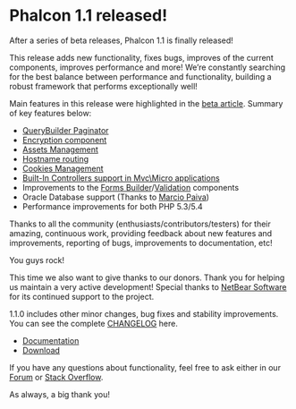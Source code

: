 <!--
slug: phalcon-1-1-released
date: Mon May 06 2013 11:27:00 GMT-0400 (EDT)
tags: release, php, phalcon
title: Phalcon 1.1 released!
id: 49778100441
link: http://blog.phalconphp.com/post/49778100441/phalcon-1-1-released
raw: {"blog_name":"phalconphp","id":49778100441,"post_url":"http://blog.phalconphp.com/post/49778100441/phalcon-1-1-released","slug":"phalcon-1-1-released","type":"text","date":"2013-05-06 15:27:00 GMT","timestamp":1367854020,"state":"published","format":"html","reblog_key":"rx5NAAaS","tags":["release","php","phalcon"],"short_url":"http://tmblr.co/Z6PumvkN0OZP","highlighted":[],"note_count":3,"title":"Phalcon 1.1 released!","body":"<p>After a series of beta releases, Phalcon 1.1 is finally released!</p>\n<p>This release adds new functionality, fixes bugs, improves of the current components, improves performance and more! We&rsquo;re constantly searching for the best balance between performance and functionality, building a robust framework that performs exceptionally well!</p>\n<p>Main features in this release were highlighted in the <a href=\"http://blog.phalconphp.com/post/48089073098/phalcon-1-1-beta-released\">beta article</a>. Summary of key features below:</p>\n<ul><li><a href=\"http://docs.phalconphp.com/en/latest/reference/pagination.html#adapters-usage\">QueryBuilder Paginator</a></li>\n<li><a href=\"http://docs.phalconphp.com/en/latest/reference/crypt.html\">Encryption component</a></li>\n<li><a href=\"http://docs.phalconphp.com/en/latest/reference/assets.html\">Assets Management</a></li>\n<li><a href=\"http://docs.phalconphp.com/en/latest/reference/routing.html#hostname-constraints\">Hostname routing</a></li>\n<li><a href=\"http://docs.phalconphp.com/en/latest/reference/cookies.html\">Cookies Management</a></li>\n<li><a href=\"http://docs.phalconphp.com/en/latest/reference/micro.html#using-controllers-as-handlers\">Built-In Controllers support in Mvc\\Micro applications</a></li>\n<li>Improvements to the <a href=\"http://docs.phalconphp.com/en/latest/reference/forms.html\">Forms Builder</a>/<a href=\"http://docs.phalconphp.com/en/latest/reference/validation.html\">Validation</a> components</li>\n<li>Oracle Database support (Thanks to <a href=\"https://twitter.com/mpaivabarbosa\">Marcio Paiva</a>)</li>\n<li>Performance improvements for both PHP 5.3/5.4</li>\n</ul><p>Thanks to all the community (enthusiasts/contributors/testers) for their amazing, continuous work, providing feedback about new features and improvements, reporting of bugs, improvements to documentation, etc!</p>\n<p>You guys rock!</p>\n<p>This time we also want to give thanks to our donors. Thank you for helping us maintain a very active development! Special thanks to <a href=\"http://netbear.com.au/\">NetBear Software</a> for its continued support to the project.</p>\n<p>1.1.0 includes other minor changes, bug fixes and stability improvements. You can see the complete <a href=\"https://github.com/phalcon/cphalcon/blob/master/CHANGELOG#L1\">CHANGELOG</a> here.</p>\n<ul><li><a href=\"http://docs.phalconphp.com/en/latest/\">Documentation</a></li>\n<li><a href=\"http://phalconphp.com/download\">Download</a></li>\n</ul><p>If you have any questions about functionality, feel free to ask either in our <a href=\"http://forum.phalconphp.com/\">Forum</a> or <a href=\"http://stackoverflow.com/questions/tagged/phalcon\">Stack Overflow</a>.</p>\n<p>As always, a big thank you!</p>","reblog":{"tree_html":"","comment":"<p>After a series of beta releases, Phalcon 1.1 is finally released!</p>\n<p>This release adds new functionality, fixes bugs, improves of the current components, improves performance and more! We&rsquo;re constantly searching for the best balance between performance and functionality, building a robust framework that performs exceptionally well!</p>\n<p>Main features in this release were highlighted in the <a href=\"http://blog.phalconphp.com/post/48089073098/phalcon-1-1-beta-released\">beta article</a>. Summary of key features below:</p>\n<ul><li><a href=\"http://docs.phalconphp.com/en/latest/reference/pagination.html#adapters-usage\">QueryBuilder Paginator</a></li>\n<li><a href=\"http://docs.phalconphp.com/en/latest/reference/crypt.html\">Encryption component</a></li>\n<li><a href=\"http://docs.phalconphp.com/en/latest/reference/assets.html\">Assets Management</a></li>\n<li><a href=\"http://docs.phalconphp.com/en/latest/reference/routing.html#hostname-constraints\">Hostname routing</a></li>\n<li><a href=\"http://docs.phalconphp.com/en/latest/reference/cookies.html\">Cookies Management</a></li>\n<li><a href=\"http://docs.phalconphp.com/en/latest/reference/micro.html#using-controllers-as-handlers\">Built-In Controllers support in Mvc\\Micro applications</a></li>\n<li>Improvements to the <a href=\"http://docs.phalconphp.com/en/latest/reference/forms.html\">Forms Builder</a>/<a href=\"http://docs.phalconphp.com/en/latest/reference/validation.html\">Validation</a> components</li>\n<li>Oracle Database support (Thanks to <a href=\"https://twitter.com/mpaivabarbosa\">Marcio Paiva</a>)</li>\n<li>Performance improvements for both PHP 5.3/5.4</li>\n</ul><p>Thanks to all the community (enthusiasts/contributors/testers) for their amazing, continuous work, providing feedback about new features and improvements, reporting of bugs, improvements to documentation, etc!</p>\n<p>You guys rock!</p>\n<p>This time we also want to give thanks to our donors. Thank you for helping us maintain a very active development! Special thanks to <a href=\"http://netbear.com.au/\">NetBear Software</a> for its continued support to the project.</p>\n<p>1.1.0 includes other minor changes, bug fixes and stability improvements. You can see the complete <a href=\"https://github.com/phalcon/cphalcon/blob/master/CHANGELOG#L1\">CHANGELOG</a> here.</p>\n<ul><li><a href=\"http://docs.phalconphp.com/en/latest/\">Documentation</a></li>\n<li><a href=\"http://phalconphp.com/download\">Download</a></li>\n</ul><p>If you have any questions about functionality, feel free to ask either in our <a href=\"http://forum.phalconphp.com/\">Forum</a> or <a href=\"http://stackoverflow.com/questions/tagged/phalcon\">Stack Overflow</a>.</p>\n<p>As always, a big thank you!</p>"},"trail":[{"blog":{"name":"phalconphp","theme":{"header_full_width":1117,"header_full_height":426,"header_focus_width":758,"header_focus_height":426,"avatar_shape":"square","background_color":"#FAFAFA","body_font":"Helvetica Neue","header_bounds":"0,937,426,179","header_image":"http://static.tumblr.com/be2b0380984b972b47699d457f4c0ffb/ivjir8a/815nn0qo7/tumblr_static_28z87js742xwowwo0kco04ogs.jpg","header_image_focused":"http://static.tumblr.com/be2b0380984b972b47699d457f4c0ffb/ivjir8a/laHnn0qo9/tumblr_static_tumblr_static_28z87js742xwowwo0kco04ogs_focused_v3.jpg","header_image_scaled":"http://static.tumblr.com/be2b0380984b972b47699d457f4c0ffb/ivjir8a/815nn0qo7/tumblr_static_28z87js742xwowwo0kco04ogs_2048_v2.jpg","header_stretch":true,"link_color":"#529ECC","show_avatar":true,"show_description":true,"show_header_image":true,"show_title":true,"title_color":"#444444","title_font":"Gibson","title_font_weight":"bold"}},"post":{"id":"49778100441"},"content":"<p>After a series of beta releases, Phalcon 1.1 is finally released!</p>\n<p>This release adds new functionality, fixes bugs, improves of the current components, improves performance and more! We’re constantly searching for the best balance between performance and functionality, building a robust framework that performs exceptionally well!</p>\n<p>Main features in this release were highlighted in the <a href=\"http://blog.phalconphp.com/post/48089073098/phalcon-1-1-beta-released\">beta article</a>. Summary of key features below:</p>\n<ul><li><a href=\"http://docs.phalconphp.com/en/latest/reference/pagination.html#adapters-usage\">QueryBuilder Paginator</a></li>\n<li><a href=\"http://docs.phalconphp.com/en/latest/reference/crypt.html\">Encryption component</a></li>\n<li><a href=\"http://docs.phalconphp.com/en/latest/reference/assets.html\">Assets Management</a></li>\n<li><a href=\"http://docs.phalconphp.com/en/latest/reference/routing.html#hostname-constraints\">Hostname routing</a></li>\n<li><a href=\"http://docs.phalconphp.com/en/latest/reference/cookies.html\">Cookies Management</a></li>\n<li><a href=\"http://docs.phalconphp.com/en/latest/reference/micro.html#using-controllers-as-handlers\">Built-In Controllers support in Mvc\\Micro applications</a></li>\n<li>Improvements to the <a href=\"http://docs.phalconphp.com/en/latest/reference/forms.html\">Forms Builder</a>/<a href=\"http://docs.phalconphp.com/en/latest/reference/validation.html\">Validation</a> components</li>\n<li>Oracle Database support (Thanks to <a href=\"https://twitter.com/mpaivabarbosa\">Marcio Paiva</a>)</li>\n<li>Performance improvements for both PHP 5.3/5.4</li>\n</ul><p>Thanks to all the community (enthusiasts/contributors/testers) for their amazing, continuous work, providing feedback about new features and improvements, reporting of bugs, improvements to documentation, etc!</p>\n<p>You guys rock!</p>\n<p>This time we also want to give thanks to our donors. Thank you for helping us maintain a very active development! Special thanks to <a href=\"http://netbear.com.au/\">NetBear Software</a> for its continued support to the project.</p>\n<p>1.1.0 includes other minor changes, bug fixes and stability improvements. You can see the complete <a href=\"https://github.com/phalcon/cphalcon/blob/master/CHANGELOG#L1\">CHANGELOG</a> here.</p>\n<ul><li><a href=\"http://docs.phalconphp.com/en/latest/\">Documentation</a></li>\n<li><a href=\"http://phalconphp.com/download\">Download</a></li>\n</ul><p>If you have any questions about functionality, feel free to ask either in our <a href=\"http://forum.phalconphp.com/\">Forum</a> or <a href=\"http://stackoverflow.com/questions/tagged/phalcon\">Stack Overflow</a>.</p>\n<p>As always, a big thank you!</p>","content_raw":"<p>After a series of beta releases, Phalcon 1.1 is finally released!</p>\r\n<p>This release adds new functionality, fixes bugs, improves of the current components, improves performance and more! We're constantly searching for the best balance between performance and functionality, building a robust framework that performs exceptionally well!</p>\r\n<p>Main features in this release were highlighted in the <a href=\"http://blog.phalconphp.com/post/48089073098/phalcon-1-1-beta-released\">beta article</a>. Summary of key features below:</p>\r\n<ul><li><a href=\"http://docs.phalconphp.com/en/latest/reference/pagination.html#adapters-usage\">QueryBuilder Paginator</a></li>\r\n<li><a href=\"http://docs.phalconphp.com/en/latest/reference/crypt.html\">Encryption component</a></li>\r\n<li><a href=\"http://docs.phalconphp.com/en/latest/reference/assets.html\">Assets Management</a></li>\r\n<li><a href=\"http://docs.phalconphp.com/en/latest/reference/routing.html#hostname-constraints\">Hostname routing</a></li>\r\n<li><a href=\"http://docs.phalconphp.com/en/latest/reference/cookies.html\">Cookies Management</a></li>\r\n<li><a href=\"http://docs.phalconphp.com/en/latest/reference/micro.html#using-controllers-as-handlers\">Built-In Controllers support in Mvc\\Micro applications</a></li>\r\n<li>Improvements to the <a href=\"http://docs.phalconphp.com/en/latest/reference/forms.html\">Forms Builder</a>/<a href=\"http://docs.phalconphp.com/en/latest/reference/validation.html\">Validation</a> components</li>\r\n<li>Oracle Database support (Thanks to <a href=\"https://twitter.com/mpaivabarbosa\">Marcio Paiva</a>)</li>\r\n<li>Performance improvements for both PHP 5.3/5.4</li>\r\n</ul><p>Thanks to all the community (enthusiasts/contributors/testers) for their amazing, continuous work, providing feedback about new features and improvements, reporting of bugs, improvements to documentation, etc!</p>\r\n<p>You guys rock!</p>\r\n<p>This time we also want to give thanks to our donors. Thank you for helping us maintain a very active development! Special thanks to <a href=\"http://netbear.com.au/\">NetBear Software</a> for its continued support to the project.</p>\r\n<p>1.1.0 includes other minor changes, bug fixes and stability improvements. You can see the complete <a href=\"https://github.com/phalcon/cphalcon/blob/master/CHANGELOG#L1\">CHANGELOG</a> here.</p>\r\n<ul><li><a href=\"http://docs.phalconphp.com/en/latest/\">Documentation</a></li>\r\n<li><a href=\"phalconphp.com/download\">Download</a></li>\r\n</ul><p>If you have any questions about functionality, feel free to ask either in our <a href=\"http://forum.phalconphp.com/\">Forum</a> or <a href=\"stackoverflow.com/questions/tagged/phalcon\">Stack Overflow</a>.</p>\r\n<p>As always, a big thank you!</p>","is_current_item":true,"is_root_item":true}]}
publish: 2013-05-06
-->


Phalcon 1.1 released!
=====================

After a series of beta releases, Phalcon 1.1 is finally released!

This release adds new functionality, fixes bugs, improves of the current
components, improves performance and more! We’re constantly searching
for the best balance between performance and functionality, building a
robust framework that performs exceptionally well!

Main features in this release were highlighted in the [beta
article](http://blog.phalconphp.com/post/48089073098/phalcon-1-1-beta-released).
Summary of key features below:

-   [QueryBuilder
    Paginator](http://docs.phalconphp.com/en/latest/reference/pagination.html#adapters-usage)
-   [Encryption
    component](http://docs.phalconphp.com/en/latest/reference/crypt.html)
-   [Assets
    Management](http://docs.phalconphp.com/en/latest/reference/assets.html)
-   [Hostname
    routing](http://docs.phalconphp.com/en/latest/reference/routing.html#hostname-constraints)
-   [Cookies
    Management](http://docs.phalconphp.com/en/latest/reference/cookies.html)
-   [Built-In Controllers support in Mvc\\Micro
    applications](http://docs.phalconphp.com/en/latest/reference/micro.html#using-controllers-as-handlers)
-   Improvements to the [Forms
    Builder](http://docs.phalconphp.com/en/latest/reference/forms.html)/[Validation](http://docs.phalconphp.com/en/latest/reference/validation.html)
    components
-   Oracle Database support (Thanks to [Marcio
    Paiva](https://twitter.com/mpaivabarbosa))
-   Performance improvements for both PHP 5.3/5.4

Thanks to all the community (enthusiasts/contributors/testers) for their
amazing, continuous work, providing feedback about new features and
improvements, reporting of bugs, improvements to documentation, etc!

You guys rock!

This time we also want to give thanks to our donors. Thank you for
helping us maintain a very active development! Special thanks to
[NetBear Software](http://netbear.com.au/) for its continued support to
the project.

1.1.0 includes other minor changes, bug fixes and stability
improvements. You can see the complete
[CHANGELOG](https://github.com/phalcon/cphalcon/blob/master/CHANGELOG#L1)
here.

-   [Documentation](http://docs.phalconphp.com/en/latest/)
-   [Download](http://phalconphp.com/download)

If you have any questions about functionality, feel free to ask either
in our [Forum](http://forum.phalconphp.com/) or [Stack
Overflow](http://stackoverflow.com/questions/tagged/phalcon).

As always, a big thank you!

